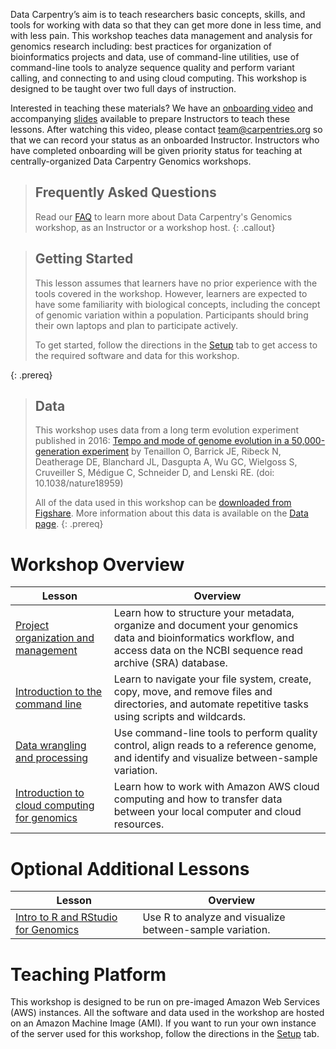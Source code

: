 ---
---

Data Carpentry’s aim is to teach researchers basic concepts, skills, and tools for working
with data so that they can get more done in less time, and with less pain. This workshop
teaches data management and analysis for genomics research including: 
best practices for organization of bioinformatics projects and data, use of command-line 
utilities, use of command-line tools to analyze sequence quality and
perform variant calling, and connecting to and using cloud computing. This workshop is designed to 
be taught over two full days of instruction.

Interested in teaching these materials? We have an [onboarding video](https://www.youtube.com/watch?v=zgdutO5tejo) and accompanying [slides](https://docs.google.com/presentation/d/1fLlT2lPv32DqCFpRPPdHZBNHiQTpK79wd5Z3nsFwL3s/edit#slide=id.p) available to prepare Instructors to teach these lessons. After watching this video, please contact team@carpentries.org so that we can record your status as an onboarded Instructor. Instructors who have completed onboarding will be given priority status for teaching at centrally-organized Data Carpentry Genomics workshops.


> ## Frequently Asked Questions
> Read our [FAQ](/genomics-workshop/faq/) to learn more about Data Carpentry's Genomics workshop, as an Instructor or a workshop host.
{: .callout}

> ## Getting Started
>
> This lesson assumes that learners have no prior experience with the tools covered in the workshop. 
> However, learners are expected to have some familiarity with biological concepts,
> including the 
> concept of genomic variation within a population. Participants should bring their own laptops and plan to participate actively. 
> 
> To get started, follow the directions in the [Setup](setup.html) tab to 
> get access to the required software and data for this workshop.
> 
{: .prereq}

> ## Data
> 
> This workshop uses data from a long term evolution experiment published in 2016: [Tempo and mode of genome evolution in a 50,000-generation experiment](https://www.ncbi.nlm.nih.gov/pmc/articles/PMC4988878/) by Tenaillon O, Barrick JE, Ribeck N, Deatherage DE, Blanchard JL, Dasgupta A, Wu GC, Wielgoss S, Cruveiller S, Médigue C, Schneider D, and Lenski RE. (doi: 10.1038/nature18959)
>
> All of the data used in this workshop can be [downloaded from Figshare](https://figshare.com/articles/Data_Carpentry_Genomics_beta_2_0/7726454). 
> More information about this data is available on the [Data page](https://datacarpentry.org/organization-genomics/data/).
{: .prereq} 

# Workshop Overview 

| Lesson    | Overview |
| ------- | ---------- |
| [Project organization and management](https://datacarpentry.github.io/organization-genomics/) | Learn how to structure your metadata, organize and document your genomics data and bioinformatics workflow, and access data on the NCBI sequence read archive (SRA) database.|
| [Introduction to the command line](https://datacarpentry.github.io/shell-genomics/) |  Learn to navigate your file system, create, copy, move, and remove files and directories, and automate repetitive tasks using scripts and wildcards. |
|[Data wrangling and processing](https://datacarpentry.github.io/wrangling-genomics/) | Use command-line tools to perform quality control, align reads to a reference genome, and identify and visualize between-sample variation. |
|[Introduction to cloud computing for genomics](http://www.datacarpentry.org/cloud-genomics/) | Learn how to work with Amazon AWS cloud computing and how to transfer data between your local computer and cloud resources. 

# Optional Additional Lessons

| Lesson | Overview |
| ------- | -------- |
| [Intro to R and RStudio for Genomics](https://datacarpentry.org/genomics-r-intro/) | Use R to analyze and visualize between-sample variation. |

# Teaching Platform
This workshop is designed to be run on pre-imaged Amazon Web Services (AWS)
instances. All the software and data used in the workshop are hosted on an Amazon Machine Image (AMI).
If you want to run your own instance of the server used for this workshop, follow the directions in the [Setup](setup.html) tab. 

